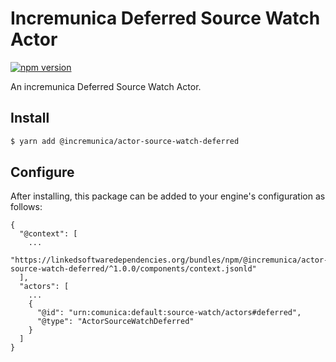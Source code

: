 # Incremunica Deferred Source Watch Actor

[![npm version](https://badge.fury.io/js/@incremunica%2Factor-source-watch-deferred.svg)](https://badge.fury.io/js/@incremunica%2Factor-source-watch-deferred)

An incremunica Deferred Source Watch Actor.

## Install

```bash
$ yarn add @incremunica/actor-source-watch-deferred
```

## Configure

After installing, this package can be added to your engine's configuration as follows:
```text
{
  "@context": [
    ...
    "https://linkedsoftwaredependencies.org/bundles/npm/@incremunica/actor-source-watch-deferred/^1.0.0/components/context.jsonld"
  ],
  "actors": [
    ...
    {
      "@id": "urn:comunica:default:source-watch/actors#deferred",
      "@type": "ActorSourceWatchDeferred"
    }
  ]
}
```
